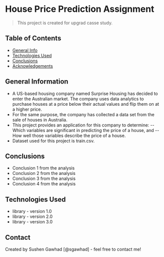 # House Price Prediction Assignment
> This project is created for upgrad casse study.

## Table of Contents
* [General Info](#general-information)
* [Technologies Used](#technologies-used)
* [Conclusions](#conclusions)
* [Acknowledgements](#acknowledgements)


## General Information
- A US-based housing company named Surprise Housing has decided to enter the Australian market. The company uses data analytics to purchase houses at a price below their actual values and flip them on at a higher price. 
- For the same purpose, the company has collected a data set from the sale of houses in Australia. 
- This project provides an application for this company to determine: 
-- Which variables are significant in predicting the price of a house, and
-- How well those variables describe the price of a house.
- Dataset used for this project is train.csv.

## Conclusions
- Conclusion 1 from the analysis
- Conclusion 2 from the analysis
- Conclusion 3 from the analysis
- Conclusion 4 from the analysis

<!-- You don't have to answer all the questions - just the ones relevant to your project. -->


## Technologies Used
- library - version 1.0
- library - version 2.0
- library - version 3.0


## Contact
Created by Sushen Gawhad [@sgawhad] - feel free to contact me!


<!-- Optional -->
<!-- ## License -->
<!-- This project is open source and available under the [... License](). -->

<!-- You don't have to include all sections - just the one's relevant to your project -->
